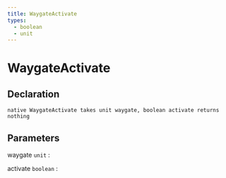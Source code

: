 ```yaml
---
title: WaygateActivate
types:
  - boolean
  - unit
---
```


# WaygateActivate

## Declaration

```jass
native WaygateActivate takes unit waygate, boolean activate returns nothing
```

## Parameters
waygate `unit`
: 

activate `boolean`
: 
